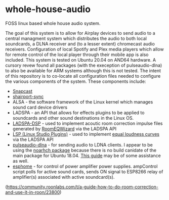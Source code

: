 # whole-house-audio
FOSS linux based whole house audio system. 

The goal of this system is to allow for Airplay devices to send audio to a central managment system which distributes the audio to both local soundcards, a DLNA receiver and (to a lesser extent) chromecast audio receivers. Configuration of local Spotify and Plex media players which allow for remote control of the local player through their mobile app is also included.
This system is tested on Ubuntu 20.04 on AND64 hardware. A cursory revew found all packages (with the exeception of pulseaudio-dlna) to also be available for ARM systems although this is not tested.
The intent of this repository is to co-locate all configuration files needed to configure the various components of the system. These components include:
- [Snapcast](https://github.com/badaix/snapcast)
- [shairport-sync](https://github.com/mikebrady/shairport-sync)
- ALSA - the software framework of the Linux kernel which manages sound card device drivers
- LADSPA - an API that allows for effects plugins to be applied to soundcards and other sound destinations in the Linux OS.
- [LADSPA-DSP](https://github.com/bmc0/dsp) - used to implement acoutic room correction impulse files generated by [RoomEQWizard](https://www.roomeqwizard.com/) via the LADSPA API
- [LSP (Linux Studio Plugins)](https://github.com/sadko4u/lsp-plugins) - used to implement [equal loudness curves](https://lsp-plug.in/?page=manuals&section=loud_comp_stereo) via the LADSPA API
- [pulseaudio-dlna](https://github.com/masmu/pulseaudio-dlna) - for sending audio to LDNA clients. I appear to be using the [noarhch package](https://opensuse.pkgs.org/tumbleweed/packman-x86_64/pulseaudio-dlna-0.6.0+git20190209.b0db813-1.4.noarch.rpm.html) because there is no build canidate of the main package for Ubuntu 18.04. [This guide](https://www.linuxuprising.com/2020/10/how-to-use-pulseaudio-dlna-to-stream.html) may be of some assistance as well.
- [esphome](https://esphome.io/) - for control of power amplifier power supplies. ampControl script polls for active sound cards, sends ON signal to ESP8266 relay of amplifier(s) associated with active soundcard(s).

(https://community.roonlabs.com/t/a-guide-how-to-do-room-correction-and-use-it-in-roon/23800)
